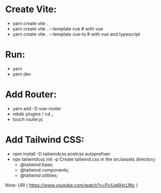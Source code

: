 # Create Vite:
* yarn create vite .
* yarn create vite . --template vue    # with vue
* yarn create vite . --template vue-ts    # with vue and typescript 

# Run:
* yarn
* yarn dev


# Add Router:
* yarn add -D vue-router
* mkdir plugins / cd _
* touch router.js

# Add Tailwind CSS:
* npm install -D tailwindcss postcss autoprefixer
* npx tailwindcss init -p
Create tailwind.css in the src/assets directory:
  * @tailwind base;
  * @tailwind components;
  - @tailwind utilities;



Note: URl ( https://www.youtube.com/watch?v=PciUq6HcUNc )
